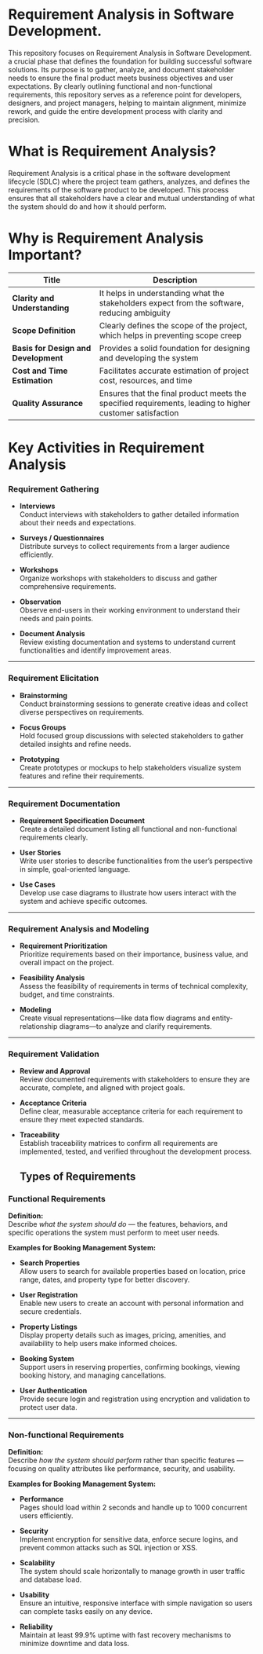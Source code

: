 # Requirement Analysis in Software Development.
This repository focuses on Requirement Analysis in Software Development. 
a crucial phase that defines the foundation for building successful software solutions.
Its purpose is to gather, analyze, and document stakeholder needs to ensure the final
product meets business objectives and user expectations. By clearly outlining functional
and non-functional requirements, this repository serves as a reference point for developers,
designers, and project managers, helping to maintain alignment, minimize rework,
and guide the entire development process with clarity and precision.

# What is Requirement Analysis?
Requirement Analysis is a critical phase in the software development lifecycle (SDLC) where 
the project team gathers, analyzes, and defines the requirements of the software product to be developed.
This process ensures that all stakeholders have a clear and mutual understanding of what the system should 
do and how it should perform.

# Why is Requirement Analysis Important?
|Title|Description|
|-----|----------|
| **Clarity and Understanding** | It helps in understanding what the stakeholders expect from the software, reducing ambiguity |
| **Scope Definition** | Clearly defines the scope of the project, which helps in preventing scope creep |
| **Basis for Design and Development** | Provides a solid foundation for designing and developing the system |
| **Cost and Time Estimation** | Facilitates accurate estimation of project cost, resources, and time |
| **Quality Assurance** | Ensures that the final product meets the specified requirements, leading to higher customer satisfaction |

# Key Activities in Requirement Analysis
### Requirement Gathering   

- **Interviews**  
  Conduct interviews with stakeholders to gather detailed information about their needs and expectations.  

- **Surveys / Questionnaires**  
  Distribute surveys to collect requirements from a larger audience efficiently.  

- **Workshops**  
  Organize workshops with stakeholders to discuss and gather comprehensive requirements.  

- **Observation**  
  Observe end-users in their working environment to understand their needs and pain points.  

- **Document Analysis**  
  Review existing documentation and systems to understand current functionalities and identify improvement areas.  

---

### Requirement Elicitation   

- **Brainstorming**  
  Conduct brainstorming sessions to generate creative ideas and collect diverse perspectives on requirements.  

- **Focus Groups**  
  Hold focused group discussions with selected stakeholders to gather detailed insights and refine needs.  

- **Prototyping**  
  Create prototypes or mockups to help stakeholders visualize system features and refine their requirements.  

---

### Requirement Documentation   

- **Requirement Specification Document**  
  Create a detailed document listing all functional and non-functional requirements clearly.  

- **User Stories**  
  Write user stories to describe functionalities from the user’s perspective in simple, goal-oriented language.  

- **Use Cases**  
  Develop use case diagrams to illustrate how users interact with the system and achieve specific outcomes.  

---

### Requirement Analysis and Modeling   

- **Requirement Prioritization**  
  Prioritize requirements based on their importance, business value, and overall impact on the project.  

- **Feasibility Analysis**  
  Assess the feasibility of requirements in terms of technical complexity, budget, and time constraints.  

- **Modeling**  
  Create visual representations—like data flow diagrams and entity-relationship diagrams—to analyze and clarify requirements.  

---

### Requirement Validation   

- **Review and Approval**  
  Review documented requirements with stakeholders to ensure they are accurate, complete, and aligned with project goals.  

- **Acceptance Criteria**  
  Define clear, measurable acceptance criteria for each requirement to ensure they meet expected standards.  

- **Traceability**  
  Establish traceability matrices to confirm all requirements are implemented, tested, and verified throughout the development process.  

  ## **Types of Requirements**

### **Functional Requirements**  
**Definition:**  
Describe *what the system should do* — the features, behaviors, and specific operations the system must perform to meet user needs.  

**Examples for Booking Management System:**  

- **Search Properties**  
  Allow users to search for available properties based on location, price range, dates, and property type for better discovery.  

- **User Registration**  
  Enable new users to create an account with personal information and secure credentials.  

- **Property Listings**  
  Display property details such as images, pricing, amenities, and availability to help users make informed choices.  

- **Booking System**  
  Support users in reserving properties, confirming bookings, viewing booking history, and managing cancellations.  

- **User Authentication**  
  Provide secure login and registration using encryption and validation to protect user data.  

---

### **Non-functional Requirements**  
**Definition:**  
Describe *how the system should perform* rather than specific features — focusing on quality attributes like performance, security, and usability.  

**Examples for Booking Management System:**  

- **Performance**  
  Pages should load within 2 seconds and handle up to 1000 concurrent users efficiently.  

- **Security**  
  Implement encryption for sensitive data, enforce secure logins, and prevent common attacks such as SQL injection or XSS.  

- **Scalability**  
  The system should scale horizontally to manage growth in user traffic and database load.  

- **Usability**  
  Ensure an intuitive, responsive interface with simple navigation so users can complete tasks easily on any device.  

- **Reliability**  
  Maintain at least 99.9% uptime with fast recovery mechanisms to minimize downtime and data loss.  



